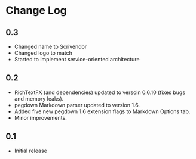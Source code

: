 Change Log
==========

## 0.3

- Changed name to Scrivendor
- Changed logo to match
- Started to implement service-oriented architecture

## 0.2
- RichTextFX (and dependencies) updated to versoin 0.6.10 (fixes bugs and memory leaks).
- pegdown Markdown parser updated to version 1.6.
- Added five new pegdown 1.6 extension flags to Markdown Options tab.
- Minor improvements.

## 0.1

- Initial release

